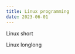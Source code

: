 ```yaml
---
title: Linux programming
date: 2023-06-01
---
```


Linux short

<!--more-->
<div style="text-align: justify;">
Linux longlong</div>